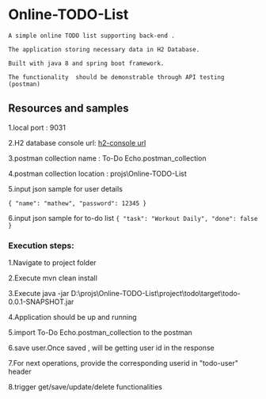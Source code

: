 # Online-TODO-List
`A simple online TODO list supporting back-end .`

`The application storing necessary data in H2 Database.`

`Built with java 8 and spring boot framework. `

`The functionality  should be demonstrable through API testing (postman)`



## Resources and samples

1.local port : 9031

2.H2 database console url: [h2-console url](http://localhost:9031/api/todoItems/h2-console)

3.postman collection name     : To-Do Echo.postman_collection

4.postman collection location : projs\Online-TODO-List

5.input json sample for user details

`{
"name": "mathew",
"password": 12345
}`


6.input json sample for to-do list
    `{
    "task": "Workout Daily",
    "done": false
    }`


### Execution steps:

1.Navigate to project folder

2.Execute mvn clean install

3.Execute java -jar D:\projs\Online-TODO-List\project\todo\target\todo-0.0.1-SNAPSHOT.jar

4.Application should be up and running

5.import To-Do Echo.postman_collection to the postman

6.save user.Once saved , will be getting user id in the response

7.For next operations,  provide the corresponding userid in "todo-user" header

8.trigger get/save/update/delete functionalities

